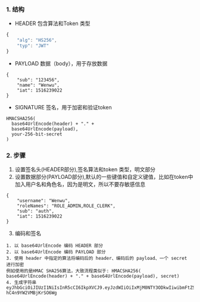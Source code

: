 ### 1. 结构
- HEADER
包含算法和Token 类型
```js
{
    "alg": "HS256",
    "typ": "JWT"
}
```
- PAYLOAD
数据（body），用于存放数据
```
{
    "sub": "123456",
    "name": "Wenwu",
    "iat": 1516239022
}    
```
- SIGNATURE
签名，用于加密和验证token
```
HMACSHA256(
  base64UrlEncode(header) + "." +
  base64UrlEncode(payload),
  your-256-bit-secret
)
```
### 2. 步骤
1. 设置签名头(HEADER部分),签名算法和token 类型，明文部分
2. 设置数据部分(PAYLOAD部分),默认的一些键值和自定义键值，比如在token中加入用户名和角色名，因为是明文，所以不要存敏感信息
```
{
    "username": "Wenwu",
    "roleNames": "ROLE_ADMIN,ROLE_CLERK",
    "sub": "auth",
    "iat": 1516239022
}
```
3. 编码和签名
```
1. 以 base64UrlEncode 编码 HEADER 部分
2. 以 base64UrlEncode 编码 PAYLOAD 部分
3. 使用 header 中指定的算法将编码后的 header、编码后的 payload、一个 secret 进行加密
例如使用的是HMAC SHA256算法，大致流程类似于: HMACSHA256( base64UrlEncode(header) + "." + base64UrlEncode(payload), secret)
4. 生成字符串
eyJhbGciOiJIUzI1NiIsInR5cCI6IkpXVCJ9.eyJzdWIiOiIxMjM0NTY3ODkwIiwibmFtZSI6IkpvaG4gRG9lIiwiaWF0IjoxNTE2MjM5MDIyfQ.pF3q46_CLIyP_1QZPpeccbs-hC4n9YW2VMBjKrSO6Wg
```


